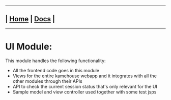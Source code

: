 ---------------------------------------------------------------
| [Home](/README.md) | [Docs](/docs/README.md) |
---------------------------------------------------------------

*********************

# UI Module:

This module handles the following functionality:

* All the frontend code goes in this module
* Views for the entire kamehouse webapp and it integrates with all the other modules
 through their APIs
* API to check the current session status that's only relevant for the UI
* Sample model and view controller used together with some test jsps
